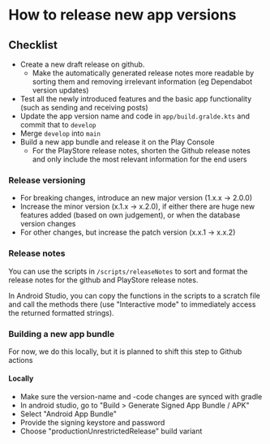 # How to release new app versions

## Checklist
- Create a new draft release on github. 
  - Make the automatically generated release notes more readable by sorting them and removing irrelevant information (eg Dependabot version updates)
- Test all the newly introduced features and the basic app functionality (such as sending and receiving posts)
- Update the app version name and code in `app/build.gralde.kts` and commit that to `develop`
- Merge `develop` into `main`
- Build a new app bundle and release it on the Play Console
  - For the PlayStore release notes, shorten the Github release notes and only include the most relevant information for the end users


### Release versioning
- For breaking changes, introduce an new major version (1.x.x -> 2.0.0)
- Increase the minor version (x.1.x -> x.2.0), if either there are huge new features added (based on own judgement), or when the database version changes
- For other changes, but increase the patch version (x.x.1 -> x.x.2)

### Release notes
You can use the scripts in `/scripts/releaseNotes` to sort and format the release notes for the github
and PlayStore release notes.

In Android Studio, you can copy the functions in the scripts to a scratch file and call the methods 
there (use "Interactive mode" to immediately access the returned formatted strings).

### Building a new app bundle
For now, we do this locally, but it is planned to shift this step to Github actions


#### Locally
- Make sure the version-name and -code changes are synced with gradle
- In android studio, go to "Build > Generate Signed App Bundle / APK"
- Select "Android App Bundle"
- Provide the signing keystore and password
- Choose "productionUnrestrictedRelease" build variant